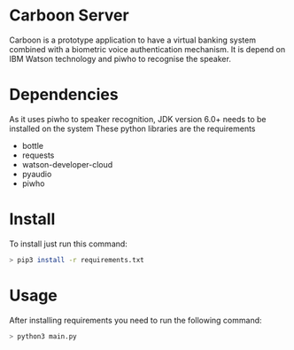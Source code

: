 # Carboon Server

Carboon is a prototype application to have a virtual banking system combined with a biometric voice authentication mechanism.
It is depend on IBM Watson technology and piwho to recognise the speaker.

# Dependencies
As it uses piwho to speaker recognition, JDK version 6.0+ needs to be installed on the system
These python libraries are the requirements
  * bottle
  * requests
  * watson-developer-cloud
  * pyaudio
  * piwho
  
# Install
To install just run this command:

```bash
> pip3 install -r requirements.txt
```

# Usage

After installing requirements you need to run the following command:

```bash
> python3 main.py
```
